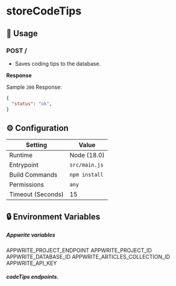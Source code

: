 # storeCodeTips

## 🧰 Usage

### POST /

- Saves coding tips to the database.


**Response**

Sample `200` Response:

```json
{
  "status": "ok",
}
```

## ⚙️ Configuration

| Setting           | Value         |
|-------------------|---------------|
| Runtime           | Node (18.0)   |
| Entrypoint        | `src/main.js` |
| Build Commands    | `npm install` |
| Permissions       | `any`         |
| Timeout (Seconds) | 15            |

## 🔒 Environment Variables

##### Appwrite variables 
APPWRITE_PROJECT_ENDPOINT
APPWRITE_PROJECT_ID
APPWRITE_DATABASE_ID
APPWRITE_ARTICLES_COLLECTION_ID
APPWRITE_API_KEY

##### codeTips endpoints.